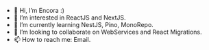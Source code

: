 - 👋 Hi, I’m Encora :)
- 👀 I’m interested in ReactJS and NextJS.
- 🌱 I’m currently learning NestJS, Pino, MonoRepo.
- 💞️ I’m looking to collaborate on WebServices and React Migrations.
- 📫 How to reach me: Email.

<!---
EdisonEncora/EdisonEncora is a ✨ special ✨ repository because its `README.md` (this file) appears on your GitHub profile.
You can click the Preview link to take a look at your changes.
--->
